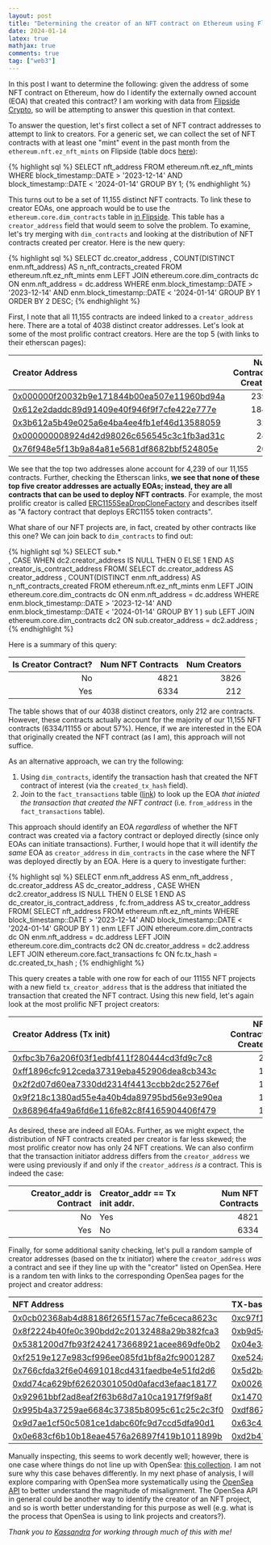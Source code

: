 ```yaml
---
layout: post
title: "Determining the creator of an NFT contract on Ethereum using Flipside"
date: 2024-01-14
latex: true
mathjax: true
comments: true
tag: ["web3"]
---
```


In this post I want to determine the following: given the address of some NFT contract on Ethereum, how do I identify the externally owned account (EOA) that created this contract? I am working with data from [Flipside Crypto](https://flipsidecrypto.xyz/), so will be attempting to answer this question in that context. 

To answer the question, let's first collect a set of NFT contract addresses to attempt to link to creators. For a generic set, we can collect the set of NFT contracts with at least one "mint" event in the past month from the `ethereum.nft.ez_nft_mints` on Flipside (table docs [here](https://flipsidecrypto.github.io/ethereum-models/#!/model/model.ethereum_models.nft__ez_nft_mints)): 

{% highlight sql %}
SELECT 
    nft_address
FROM 
    ethereum.nft.ez_nft_mints
WHERE 
    block_timestamp::DATE > '2023-12-14'
    AND block_timestamp::DATE < '2024-01-14'
GROUP BY
    1; 
{% endhighlight %}

This turns out to be a set of 11,155 distinct NFT contracts. To link these to creator EOAs, one approach would be to use the `ethereum.core.dim_contracts` table in [in Flipside](https://flipsidecrypto.github.io/ethereum-models/#!/model/model.ethereum_models.core__dim_contracts). This table has a `creator_address` field that would seem to solve the problem. To examine, let's try merging with `dim_contracts` and looking at the distribution of NFT contracts created per creator. Here is the new query: 

{% highlight sql %}
SELECT 
    dc.creator_address 
,   COUNT(DISTINCT enm.nft_address) AS n_nft_contracts_created
FROM 
    ethereum.nft.ez_nft_mints enm
LEFT JOIN 
    ethereum.core.dim_contracts dc
ON 
    enm.nft_address = dc.address
WHERE 
    enm.block_timestamp::DATE > '2023-12-14'
    AND enm.block_timestamp::DATE < '2024-01-14'
GROUP BY
    1 
ORDER BY 
    2 DESC; 
{% endhighlight %}

First, I note that all 11,155 contracts are indeed linked to a `creator_address` here. There are a total of 4038 distinct creator addresses. Let's look at some of the most prolific contract creators. Here are the top 5 (with links to their etherscan pages): 

|Creator Address                            | Num Contracts Created|
|:------------------------------------------|---------------------:|
|[0x000000f20032b9e171844b00ea507e11960bd94a](http://etherscan.io/address/0x000000f20032b9e171844b00ea507e11960bd94a#code) |                  2399|
|[0x612e2daddc89d91409e40f946f9f7cfe422e777e](http://etherscan.io/address/0x612e2daddc89d91409e40f946f9f7cfe422e777e#code) |                  1840|
|[0x3b612a5b49e025a6e4ba4ee4fb1ef46d13588059](http://etherscan.io/address/0x3b612a5b49e025a6e4ba4ee4fb1ef46d13588059#code) |                   323|
|[0x000000008924d42d98026c656545c3c1fb3ad31c](http://etherscan.io/address/0x000000008924d42d98026c656545c3c1fb3ad31c#code) |                   243|
|[0x76f948e5f13b9a84a81e5681df8682bbf524805e](http://etherscan.io/address/0x76f948e5f13b9a84a81e5681df8682bbf524805e#code) |                   200|

We see that the top two addresses alone account for 4,239 of our 11,155 contracts. Further, checking the Etherscan links, **we see that none of these top five creator addresses are actually EOAs; instead, they are all contracts that can be used to deploy NFT contracts**. For example, the most prolific creator is called [ERC1155SeaDropCloneFactory](https://etherscan.io/address/0x000000f20032b9e171844b00ea507e11960bd94a#code) and describes itself as "A factory contract that deploys ERC1155 token contracts". 

What share of our NFT projects are, in fact, created by other contracts like this one? We can join back to `dim_contracts` to find out: 

{% highlight sql %}
SELECT 
  sub.*  
, CASE WHEN dc2.creator_address IS NULL THEN 0 ELSE 1 END AS creator_is_contract_address
FROM(
  SELECT 
      dc.creator_address AS creator_address
  ,   COUNT(DISTINCT enm.nft_address) AS n_nft_contracts_created
  FROM 
      ethereum.nft.ez_nft_mints enm
  LEFT JOIN 
      ethereum.core.dim_contracts dc
  ON 
      enm.nft_address = dc.address
  WHERE 
      enm.block_timestamp::DATE > '2023-12-14'
      AND enm.block_timestamp::DATE < '2024-01-14'
  GROUP BY
      1
) sub
LEFT JOIN
  ethereum.core.dim_contracts dc2 
ON 
  sub.creator_address = dc2.address
;
{% endhighlight %}

Here is a summary of this query: 

| Is Creator Contract?| Num NFT Contracts| Num Creators|
|--------------------:|-----------------:|------------:|
|                   No|              4821|         3826|
|                  Yes|              6334|          212|

The table shows that of our 4038 distinct creators, only 212 are contracts. However, these contracts actually account for the majority of our 11,155 NFT contracts (6334/11155 or about 57%). Hence, if we are interested in the EOA that originally created the NFT contract (as I am), this approach will not suffice.

As an alternative approach, we can try the following: 

1. Using `dim_contracts`, identify the transaction hash that created the NFT contract of interest (via the `created_tx_hash` field).
2. Join to the `fact_transactions` table ([link](https://flipsidecrypto.github.io/ethereum-models/#!/model/model.ethereum_models.core__fact_transactions)) to look up the EOA *that iniated the transaction that created the NFT contract* (i.e. `from_address` in the `fact_transactions` table). 

This approach should identify an EOA *regardless* of whether the NFT contract was created via a factory contract or deployed directly (since only EOAs can initiate transactions). Further, I would hope that it will identify *the same* EOA as `creator_address` in `dim_contracts` in the case where the NFT was deployed directly by an EOA. Here is a query to investigate further: 

{% highlight sql %}
SELECT 
  enm.nft_address AS enm_nft_address
, dc.creator_address AS dc_creator_address
, CASE WHEN dc2.creator_address IS NULL THEN 0 ELSE 1 END AS dc_creator_is_contract_address
, fc.from_address AS tx_creator_address
FROM(
  SELECT 
    nft_address
  FROM 
    ethereum.nft.ez_nft_mints
  WHERE 
      block_timestamp::DATE > '2023-12-14'
      AND block_timestamp::DATE < '2024-01-14'
  GROUP BY
      1
) enm 
LEFT JOIN 
    ethereum.core.dim_contracts dc
ON 
    enm.nft_address = dc.address
LEFT JOIN 
    ethereum.core.dim_contracts dc2
ON 
    dc.creator_address = dc2.address
LEFT JOIN 
    ethereum.core.fact_transactions fc
ON 
    fc.tx_hash = dc.created_tx_hash
;
{% endhighlight %}

This query creates a table with one row for each of our 11155 NFT projects with a new field `tx_creator_address` that is the address that initiated the transaction that created the NFT contract. Using this new field, let's again look at the most prolific NFT project creators: 

|Creator Address (Tx init)                  | NFT Contracts Created|
|:------------------------------------------|---------------------:|
|[0xfbc3b76a206f03f1edbf411f280444cd3fd9c7c8](http://etherscan.io/address/0xfbc3b76a206f03f1edbf411f280444cd3fd9c7c8) |                    24|
|[0xff1896cfc912ceda37319eba452906dea8cb343c](http://etherscan.io/address/0xff1896cfc912ceda37319eba452906dea8cb343c) |                    17|
|[0x2f2d07d60ea7330dd2314f4413ccbb2dc25276ef](http://etherscan.io/address/0x2f2d07d60ea7330dd2314f4413ccbb2dc25276ef) |                    16|
|[0x9f218c1380ad55e4a40b4da89795bd56e93e90ea](http://etherscan.io/address/0x9f218c1380ad55e4a40b4da89795bd56e93e90ea) |                    15|
|[0x868964fa49a6fd6e116fe82c8f4165904406f479](http://etherscan.io/address/0x868964fa49a6fd6e116fe82c8f4165904406f479) |                    14|

As desired, these are indeed all EOAs. Further, as we might expect, the distribution of NFT contracts created per creator is far less skewed; the most prolific creator now has only 24 NFT creations. We can also confirm that the transaction initiator address differs from the `creator_address` we were using previously if and only if the `creator_address` *is* a contract. This is indeed the case: 

| Creator_addr is Contract     |Creator_addr == Tx init addr.    | Num NFT Contracts|
|-----------------------------:|:--------------------------------|-----------------:|
|                            No|                              Yes|              4821|
|                           Yes|                               No|              6334|

Finally, for some additional sanity checking, let's pull a random sample of creator addresses (based on the tx initiator) where the `creator_address` *was* a contract and see if they line up with the "creator" listed on OpenSea. Here is a random ten with links to the corresponding OpenSea pages for the project and creator address:

|NFT Address                                |TX-based Creator Address                   |
|:------------------------------------------|:------------------------------------------|
|[0x0cb02368ab4d88186f265f157ac7fe6ceca8623c](https://opensea.io/assets/ethereum/0x0cb02368ab4d88186f265f157ac7fe6ceca8623c) |[0xc97f169275b3ed28b28f7050385ec0ee533fd316](https://opensea.io/0xc97f169275b3ed28b28f7050385ec0ee533fd316) |
|[0x8f2224b40fe0c390bdd2c20132488a29b382fca3](https://opensea.io/assets/ethereum/0x8f2224b40fe0c390bdd2c20132488a29b382fca3) |[0xb9d5c93ec9aba93180ddd00a628e8facc3103039](https://opensea.io/0xb9d5c93ec9aba93180ddd00a628e8facc3103039) |
|[0x5381200d7fb93f2424173668921acee869dfe0b2](https://opensea.io/assets/ethereum/0x5381200d7fb93f2424173668921acee869dfe0b2) |[0x04e389eef182446662b11bc408c5e5d6c32a4cad](https://opensea.io/0x04e389eef182446662b11bc408c5e5d6c32a4cad) |
|[0xf2519e127e983cf996ee085fd1bf8a2fc9001287](https://opensea.io/assets/ethereum/0xf2519e127e983cf996ee085fd1bf8a2fc9001287) |[0xe524a47bbda078208e94ca8028985af52caf408f](https://opensea.io/0xe524a47bbda078208e94ca8028985af52caf408f) |
|[0x766cfda32f6e04691018cd431faedbe4e51fd2d6](https://opensea.io/assets/ethereum/0x766cfda32f6e04691018cd431faedbe4e51fd2d6) |[0x5d2b4063aedb121b5c8aeea39f9626f04da6bffb](https://opensea.io/0x5d2b4063aedb121b5c8aeea39f9626f04da6bffb) |
|[0xdd74ca629bf62620301050d0afacd3efaac18177](https://opensea.io/assets/ethereum/0xdd74ca629bf62620301050d0afacd3efaac18177) |[0x002652b2cebda595da4c2707a83146b5f5b63494](https://opensea.io/0x002652b2cebda595da4c2707a83146b5f5b63494) |
|[0x92961bbf2ad8eaf2f63b68d7a10ca1917f9f9a8f](https://opensea.io/assets/ethereum/0x92961bbf2ad8eaf2f63b68d7a10ca1917f9f9a8f) |[0x14709717a07a654e40f963a1ce49a06ee3430049](https://opensea.io/0x14709717a07a654e40f963a1ce49a06ee3430049) |
|[0x995b4a37259ae6684c37385b8095c61c25c2c3f0](https://opensea.io/assets/ethereum/0x995b4a37259ae6684c37385b8095c61c25c2c3f0) |[0xdf8671f53db260239e0ab0af114ac85a0f3ef028](https://opensea.io/0xdf8671f53db260239e0ab0af114ac85a0f3ef028) |
|[0x9d7ae1cf50c5081ce1dabc60fc9d7ccd5dfa90d1](https://opensea.io/assets/ethereum/0x9d7ae1cf50c5081ce1dabc60fc9d7ccd5dfa90d1) |[0x63c42555dccea639ad1796dac1dc0cdd5680ad50](https://opensea.io/0x63c42555dccea639ad1796dac1dc0cdd5680ad50) |
|[0x0e683cf6b10b18eae4576a26897f419b1011899b](https://opensea.io/assets/ethereum/0x0e683cf6b10b18eae4576a26897f419b1011899b) |[0xd2b4705434d298d26c157d7be14dbff480923df4](https://opensea.io/0xd2b4705434d298d26c157d7be14dbff480923df4) |

Manually inspecting, this seems to work decently well; however, there is one case where things do not line up with OpenSea: [this collection](https://opensea.io/collection/ethernity-master). I am not sure why this case behaves differently. In my next phase of analysis, I will explore comparing with OpenSea more systematically using the [OpenSea API](https://docs.opensea.io/reference/api-overview) to better understand the magnitude of misalignment. The OpenSea API in general could be another way to identify the creator of an NFT project, and so is worth better understanding for this purpose as well (e.g. what is the process that OpenSea is using to link projects and creators?). 

*Thank you to [Kassandra](https://github.com/kassandraoftroy) for working through much of this with me!*
